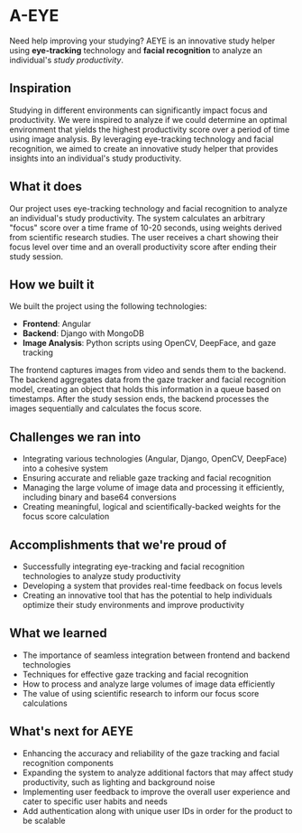 # A-EYE
Need help improving your studying? AEYE is an innovative study helper using **eye-tracking** technology and **facial recognition** to analyze an individual's _study productivity_.

## Inspiration
Studying in different environments can significantly impact focus and productivity. We were inspired to analyze if we could determine an optimal environment that yields the highest productivity score over a period of time using image analysis. By leveraging eye-tracking technology and facial recognition, we aimed to create an innovative study helper that provides insights into an individual's study productivity.

## What it does
Our project uses eye-tracking technology and facial recognition to analyze an individual's study productivity. The system calculates an arbitrary "focus" score over a time frame of 10-20 seconds, using weights derived from scientific research studies. The user receives a chart showing their focus level over time and an overall productivity score after ending their study session.

## How we built it
We built the project using the following technologies:
- **Frontend**: Angular
- **Backend**: Django with MongoDB
- **Image Analysis**: Python scripts using OpenCV, DeepFace, and gaze tracking

The frontend captures images from video and sends them to the backend. The backend aggregates data from the gaze tracker and facial recognition model, creating an object that holds this information in a queue based on timestamps. After the study session ends, the backend processes the images sequentially and calculates the focus score.

## Challenges we ran into
- Integrating various technologies (Angular, Django, OpenCV, DeepFace) into a cohesive system
- Ensuring accurate and reliable gaze tracking and facial recognition
- Managing the large volume of image data and processing it efficiently, including binary and base64 conversions
- Creating meaningful, logical and scientifically-backed weights for the focus score calculation

## Accomplishments that we're proud of
- Successfully integrating eye-tracking and facial recognition technologies to analyze study productivity
- Developing a system that provides real-time feedback on focus levels
- Creating an innovative tool that has the potential to help individuals optimize their study environments and improve productivity

## What we learned
- The importance of seamless integration between frontend and backend technologies
- Techniques for effective gaze tracking and facial recognition
- How to process and analyze large volumes of image data efficiently
- The value of using scientific research to inform our focus score calculations

## What's next for AEYE
- Enhancing the accuracy and reliability of the gaze tracking and facial recognition components
- Expanding the system to analyze additional factors that may affect study productivity, such as lighting and background noise
- Implementing user feedback to improve the overall user experience and cater to specific user habits and needs
- Add authentication along with unique user IDs in order for the product to be scalable 
